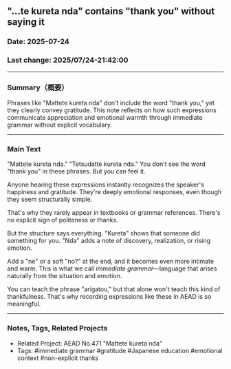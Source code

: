 ## "...te kureta nda" contains "thank you" without saying it

### Date: 2025-07-24

### Last change: 2025/07/24-21:42:00

---

### Summary（概要）

Phrases like "Mattete kureta nda" don't include the word "thank you," yet they clearly convey gratitude. This note reflects on how such expressions communicate appreciation and emotional warmth through immediate grammar without explicit vocabulary.

---

### Main Text

"Mattete kureta nda."
"Tetsudatte kureta nda."
You don't see the word "thank you" in these phrases. But you can feel it.

Anyone hearing these expressions instantly recognizes the speaker's happiness and gratitude.
They're deeply emotional responses, even though they seem structurally simple.

That's why they rarely appear in textbooks or grammar references.
There's no explicit sign of politeness or thanks.

But the structure says everything.
"Kureta" shows that someone did something for you.
"Nda" adds a note of discovery, realization, or rising emotion.

Add a "ne" or a soft "no?" at the end, and it becomes even more intimate and warm.
This is what we call *immediate grammar*—language that arises naturally from the situation and emotion.

You can teach the phrase "arigatou," but that alone won't teach this kind of thankfulness.
That's why recording expressions like these in AEAD is so meaningful.

---

### Notes, Tags, Related Projects

* Related Project: AEAD No.471 "Mattete kureta nda"
* Tags: #immediate grammar #gratitude #Japanese education #emotional context #non-explicit thanks

